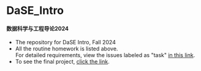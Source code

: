 # DaSE_Intro 
#### 数据科学与工程导论2024
- The repository for DaSE Intro, Fall 2024
- All the routine homework is listed above. <br>For detailed requirements, view the issues labeled as "task" [in this link](https://github.com/X-lab2017/dase-2024-autumn/issues?page=2).
- To see the final project, [click the link](https://github.com/teamkongju/kongju/tree/main/%E5%A4%8D%E8%B5%9B).
